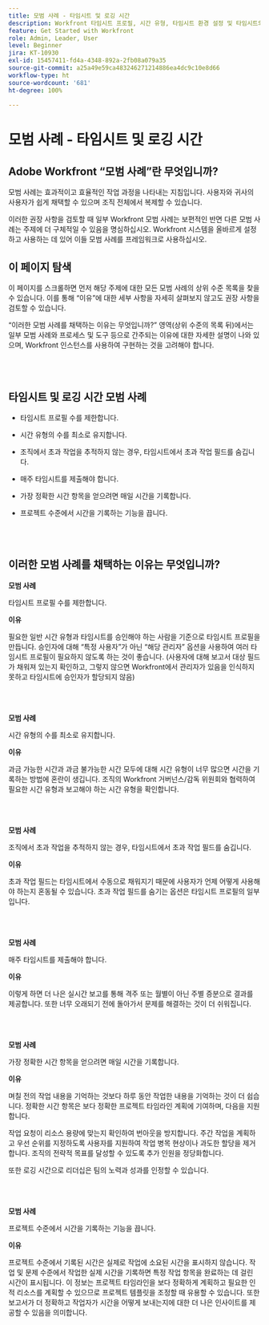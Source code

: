 ```yaml
---
title: 모범 사례 - 타임시트 및 로깅 시간
description: Workfront 타임시트 프로필, 시간 유형, 타임시트 환경 설정 및 타임시트의 설정, 관리 및 사용에 대한 Adobe Workfront 전문가의 모범 사례 권장 사항을 살펴봅니다. (60~160자 사이여야 하지만 184자임)
feature: Get Started with Workfront
role: Admin, Leader, User
level: Beginner
jira: KT-10930
exl-id: 15457411-fd4a-4348-892a-2fb08a079a35
source-git-commit: a25a49e59ca483246271214886ea4dc9c10e8d66
workflow-type: ht
source-wordcount: '681'
ht-degree: 100%

---
```


# 모범 사례 - 타임시트 및 로깅 시간

## Adobe Workfront “모범 사례”란 무엇입니까?

모범 사례는 효과적이고 효율적인 작업 과정을 나타내는 지침입니다. 사용자와 귀사의 사용자가 쉽게 채택할 수 있으며 조직 전체에서 복제할 수 있습니다.

이러한 권장 사항을 검토할 때 일부 Workfront 모범 사례는 보편적인 반면 다른 모범 사례는 주제에 더 구체적일 수 있음을 명심하십시오. Workfront 시스템을 올바르게 설정하고 사용하는 데 있어 이들 모범 사례를 프레임워크로 사용하십시오.

## 이 페이지 탐색

이 페이지를 스크롤하면 먼저 해당 주제에 대한 모든 모범 사례의 상위 수준 목록을 찾을 수 있습니다. 이를 통해 “이유”에 대한 세부 사항을 자세히 살펴보지 않고도 권장 사항을 검토할 수 있습니다.

“이러한 모범 사례를 채택하는 이유는 무엇입니까?” 영역(상위 수준의 목록 뒤)에서는 일부 모범 사례와 프로세스 및 도구 등으로 간주되는 이유에 대한 자세한 설명이 나와 있으며, Workfront 인스턴스를 사용하여 구현하는 것을 고려해야 합니다.

</br>
</br>


## 타임시트 및 로깅 시간 모범 사례

* 타임시트 프로필 수를 제한합니다.

* 시간 유형의 수를 최소로 유지합니다.

* 조직에서 초과 작업을 추적하지 않는 경우, 타임시트에서 초과 작업 필드를 숨깁니다.

* 매주 타임시트를 제출해야 합니다.

* 가장 정확한 시간 항목을 얻으려면 매일 시간을 기록합니다.

* 프로젝트 수준에서 시간을 기록하는 기능을 끕니다.

</br>
</br>



## 이러한 모범 사례를 채택하는 이유는 무엇입니까?

**모범 사례**

타임시트 프로필 수를 제한합니다.



**이유**

필요한 일반 시간 유형과 타임시트를 승인해야 하는 사람을 기준으로 타임시트 프로필을 만듭니다. 승인자에 대해 “특정 사용자”가 아닌 “해당 관리자” 옵션을 사용하여 여러 타임시트 프로필이 필요하지 않도록 하는 것이 좋습니다. (사용자에 대해 보고서 대상 필드가 채워져 있는지 확인하고, 그렇지 않으면 Workfront에서 관리자가 있음을 인식하지 못하고 타임시트에 승인자가 할당되지 않음)

</br>
</br>

**모범 사례**

시간 유형의 수를 최소로 유지합니다.



**이유**

과금 가능한 시간과 과금 불가능한 시간 모두에 대해 시간 유형이 너무 많으면 시간을 기록하는 방법에 혼란이 생깁니다. 조직의 Workfront 거버넌스/감독 위원회와 협력하여 필요한 시간 유형과 보고해야 하는 시간 유형을 확인합니다.

</br>
</br>

**모범 사례**

조직에서 초과 작업을 추적하지 않는 경우, 타임시트에서 초과 작업 필드를 숨깁니다.



**이유**

초과 작업 필드는 타임시트에서 수동으로 채워지기 때문에 사용자가 언제 어떻게 사용해야 하는지 혼동될 수 있습니다. 초과 작업 필드를 숨기는 옵션은 타임시트 프로필의 일부입니다.

</br>
</br>

**모범 사례**

매주 타임시트를 제출해야 합니다.



**이유**

이렇게 하면 더 나은 실시간 보고를 통해 격주 또는 월별이 아닌 주별 증분으로 결과를 제공합니다. 또한 너무 오래되기 전에 돌아가서 문제를 해결하는 것이 더 쉬워집니다.

</br>
</br>

**모범 사례**

가장 정확한 시간 항목을 얻으려면 매일 시간을 기록합니다.



**이유**

며칠 전의 작업 내용을 기억하는 것보다 하루 동안 작업한 내용을 기억하는 것이 더 쉽습니다. 정확한 시간 항목은 보다 정확한 프로젝트 타임라인 계획에 기여하며, 다음을 지원합니다.

작업 요청이 리소스 용량에 맞는지 확인하여 번아웃을 방지합니다.
주간 작업을 계획하고 우선 순위를 지정하도록 사용자를 지원하여 작업 병목 현상이나 과도한 할당을 제거합니다.
조직의 전략적 목표를 달성할 수 있도록 추가 인원을 정당화합니다.


또한 로깅 시간으로 리더십은 팀의 노력과 성과를 인정할 수 있습니다.

</br>
</br>

**모범 사례**

프로젝트 수준에서 시간을 기록하는 기능을 끕니다.



**이유**

프로젝트 수준에서 기록된 시간은 실제로 작업에 소요된 시간을 표시하지 않습니다. 작업 및 문제 수준에서 작업한 실제 시간을 기록하면 특정 작업 항목을 완료하는 데 걸린 시간이 표시됩니다. 이 정보는 프로젝트 타임라인을 보다 정확하게 계획하고 필요한 인적 리소스를 계획할 수 있으므로 프로젝트 템플릿을 조정할 때 유용할 수 있습니다. 또한 보고서가 더 정확하고 작업자가 시간을 어떻게 보내는지에 대한 더 나은 인사이트를 제공할 수 있음을 의미합니다.
